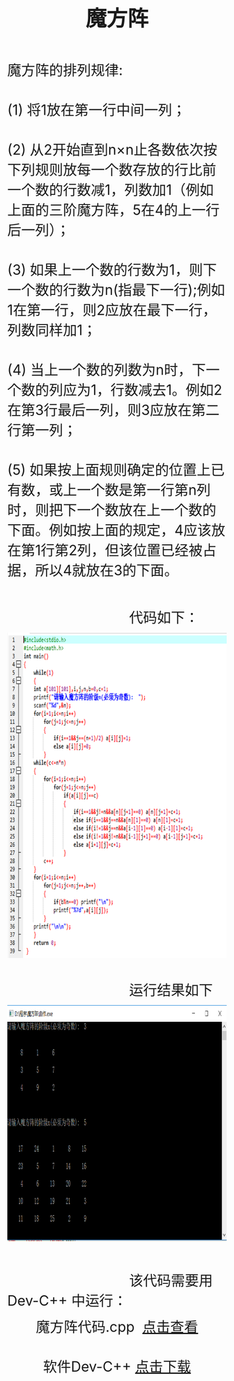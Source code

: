 <!DOCTYPE html PUBLIC "-//W3C//DTD XHTML 1.0 Transitional//EN" "http://www.w3.org/TR/xhtml1/DTD/xhtml1-transitional.dtd">
<html xmlns="http://www.w3.org/1999/xhtml">
<head>
<meta http-equiv="Content-Type" content="text/html; charset=utf-8" />
<title>我的一个C语言作业</title>
</head>

<body>
<p><strong><font size="+5"><center>魔方阵</center></font></strong></h1></p><br /><br />
<p><font size="+3">魔方阵的排列规律:</font></p><br />
<p><font size="+3">(1)   将1放在第一行中间一列；</font></p><br />
<p><font size="+3">(2)   从2开始直到n×n止各数依次按下列规则放每一个数存放的行比前一个数的行数减1，列数加1（例如上面的三阶魔方阵，5在4的上一行后一列）；</font></p><br />
<p><font size="+3">(3)   如果上一个数的行数为1，则下一个数的行数为n(指最下一行);例如1在第一行，则2应放在最下一行，列数同样加1；</font></p><br />
<p><font size="+3">(4)   当上一个数的列数为n时，下一个数的列应为1，行数减去1。例如2在第3行最后一列，则3应放在第二行第一列；</font></p><br />
<p><font size="+3">(5)    如果按上面规则确定的位置上已有数，或上一个数是第一行第n列时，则把下一个数放在上一个数的下面。例如按上面的规定，4应该放在第1行第2列，但该位置已经被占据，所以4就放在3的下面。</font></p><br /><br />
<p style="text-indent:20em"><font size="+3">代码如下：</font></p>
<P><center>
  <img src="https://github.com/jidaozuoye/zzq/blob/master/%E4%BB%A3%E7%A0%81/2017-12-18_145907.png" width="771" height="745" />
</center><p><br />
<p style="text-indent:20em"><font size="+3">运行结果如下</font></p>
<P><center><img src="https://github.com/jidaozuoye/zzq/blob/master/%E4%BB%A3%E7%A0%81/2017-12-18_150139.png" width="970" height="540" /></center></P><br /><br />
<p style="text-indent:20em"><font size="+3">该代码需要用 Dev-C++ 中运行：</font></p>
<p><font size="+3"><center>魔方阵代码.cpp  <a href="https://github.com/jidaozuoye/zzq/blob/master/%E4%BB%A3%E7%A0%81/%E9%AD%94%E6%96%B9%E9%98%B5%E4%BB%A3%E7%A0%81.cpp">点击查看</a></center></font></p><br />
<p><font size="+3"><center>软件Dev-C++  <a href="../网页文件/代码/Dev-Cpp 5.11 TDM-GCC 4.9.2 Setup.exe">点击下载</a>
</center></font></p>
</body>
</html>

